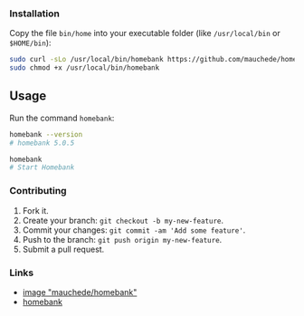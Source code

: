 ### Installation

Copy the file `bin/home` into your executable folder (like `/usr/local/bin` or `$HOME/bin`):

```bash
sudo curl -sLo /usr/local/bin/homebank https://github.com/mauchede/homebank/raw/master/bin/homebank
sudo chmod +x /usr/local/bin/homebank
```

## Usage

Run the command `homebank`:

```bash
homebank --version
# homebank 5.0.5

homebank
# Start Homebank
```

### Contributing

1. Fork it.
2. Create your branch: `git checkout -b my-new-feature`.
3. Commit your changes: `git commit -am 'Add some feature'`.
4. Push to the branch: `git push origin my-new-feature`.
5. Submit a pull request.

### Links

* [image "mauchede/homebank"](https://hub.docker.com/r/mauchede/homebank/)
* [homebank](http://homebank.free.fr/)
